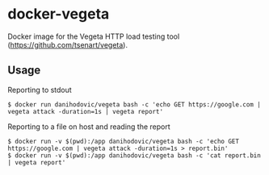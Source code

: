 # docker-vegeta

Docker image for the Vegeta HTTP load testing tool (https://github.com/tsenart/vegeta).

## Usage

Reporting to stdout

    $ docker run danihodovic/vegeta bash -c 'echo GET https://google.com | vegeta attack -duration=1s | vegeta report'
  
Reporting to a file on host and reading the report

    $ docker run -v $(pwd):/app danihodovic/vegeta bash -c 'echo GET https://google.com | vegeta attack -duration=1s > report.bin'
    $ docker run -v $(pwd):/app danihodovic/vegeta bash -c 'cat report.bin | vegeta report'

    
